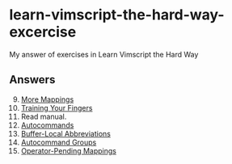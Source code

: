 # learn-vimscript-the-hard-way-excercise

My answer of exercises in Learn Vimscript the Hard Way

## Answers

9.  [More Mappings](answers/e09.md)
10. [Training Your Fingers](answers/e10.md)
11. Read manual.
12. [Autocommands](answers/e12.md)
13. [Buffer-Local Abbreviations](answers/e13.md)
14. [Autocommand Groups](answers/e14.md)
15. [Operator-Pending Mappings](answers/e15.md)
